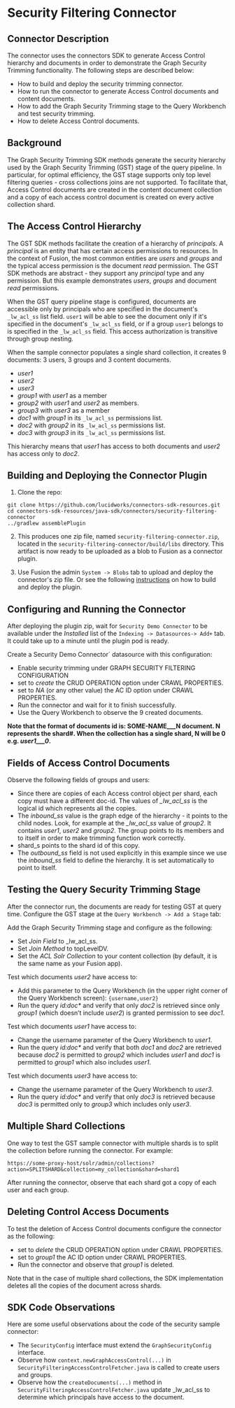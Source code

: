 # Security Filtering Connector

## Connector Description

The connector uses the connectors SDK to generate Access Control hierarchy and documents in order to demonstrate the 
Graph Security Trimming functionality.
The following steps are described below:
- How to build and deploy the security trimming connector.
- How to run the connector to generate Access Control documents and content documents.
- How to add the Graph Security Trimming stage to the Query Workbench and test security trimming.
- How to delete Access Control documents.

## Background
The Graph Security Trimming SDK methods generate the security hierarchy used by the Graph Security Trimming (GST)
stage of the query pipeline. In particular, for optimal efficiency, the GST stage supports only top level filtering queries -
cross collections joins are not supported. To facilitate that, Access Control documents are created in the content
document collection and a copy of each access control document is created on every active collection shard.

## The Access Control Hierarchy
The GST SDK methods facilitate the creation of a hierarchy of _principals_. A _principal_ is an entity that has
certain access permissions to resources. In the context of Fusion, the most common entities are _users_ and _groups_ and 
the typical access permission is the document _read_ permission. The GST SDK methods are abstract - they support
any _principal_ type and any permission. But this example demonstrates _users_, _groups_ and document _read_ permissions.

When the GST query pipeline stage is configured, documents are accessible only by principals who are specified
in the document's `_lw_acl_ss` list field. `user1` will be able to see the document only if it's specified 
in the document's `_lw_acl_ss` field, or if a group `user1` belongs to is specified in the `_lw_acl_ss` field. This access
authorization is transitive through group nesting.

When the sample connector populates a single shard collection, it creates 9 documents:  3 users, 3 groups 
and 3 content documents.
- _user1_
- _user2_
- _user3_
- _group1_ with _user1_ as a member
- _group2_ with _user1_ and _user2_ as members.
- _group3_ with _user3_ as a member
- _doc1_ with _group1_ in its `_lw_acl_ss` permissions list.
- _doc2_ with _group2_ in its `_lw_acl_ss` permissions list.
- _doc3_ with _group3_ in its `_lw_acl_ss` permissions list.

This hierarchy means that _user1_ has access to both documents and _user2_ has access only to _doc2_.


## Building and Deploying the Connector Plugin

1. Clone the repo:
```
git clone https://github.com/lucidworks/connectors-sdk-resources.git
cd connectors-sdk-resources/java-sdk/connectors/security-filtering-connector
../gradlew assemblePlugin
```

2. This produces one zip file, named `security-filtering-connector.zip`, located in the `security-filtering-connector/build/libs` directory.
This artifact is now ready to be uploaded as a blob to Fusion as a connector plugin.

3. Use Fusion the admin `System -> Blobs` tab to upload and deploy the connector's zip file.
   Or see the following [instructions](../README.md) on how to build and deploy the plugin.


## Configuring and Running the Connector
After deploying the plugin zip, wait for `Security Demo Connector` to be available under the _Installed_ list of the `Indexing -> Datasources-> Add+` tab.
  It could take up to a minute until the plugin pod is ready.

Create a Security Demo Connector` datasource with this configuration:
- Enable security trimming under GRAPH SECURITY FILTERING CONFIGURATION
- set to _create_ the CRUD OPERATION option under CRAWL PROPERTIES.
- set to _NA_ (or any other value) the AC ID option under CRAWL PROPERTIES.
- Run the connector and wait for it to finish successfully. 
- Use the Query Workbench to observe the 9 created documents.

**Note that the format of documents id is: SOME-NAME___N document. N represents the shard#.
When the collection has a single shard, N will be 0 e.g. _user1___0_.**

##  Fields of Access Control Documents
Observe the following fields of groups and users:
- Since there are copies of each Access control object per shard, each copy must have a different doc-id. The values of *_lw_acl_ss* is
  the logical id which represents all the copies.
- The _inbound_ss_ value is the graph edge of the hierarchy - it points to the child nodes. Look, for example at the *_lw_acl_ss* value of
  _group2_. It contains _user1_, _user2_ and _group2_. The group points to its members and to itself in order to make trimming function work correctly.
- shard_s points to the shard id of this copy.
- The _outbound_ss_ field is not used explicitly in this example since we use the _inbound_ss_
  field to define the hierarchy. It is set automatically to point to itself.

## Testing the Query Security Trimming Stage
After the connector run, the documents are ready for testing GST at query time. Configure the GST stage at the 
 `Query Workbench -> Add a Stage` tab:

Add the Graph Security Trimming stage and configure as the following:
- Set _Join Field_ to _lw_acl_ss.
- Set _Join Method_ to topLevelDV.
- Set the _ACL Solr Collection_ to your content collection (by default, it is the same name as your Fusion app).

Test which documents _user2_ have access to:
- Add this parameter to the Query Workbench (in the upper right corner of the Query Workbench screen): `{username,user2}`
- Run the query _id:doc*_ and verify that only _doc2_ is retrieved since only _group1_ (which doesn’t include _user2_) is granted permission to see _doc1_.

Test which documents _user1_ have access to:
- Change the username parameter of the Query Workbench to _user1_.
- Run the query _id:doc*_ and verify that both _doc1_ and _doc2_ are retrieved because _doc2_ is permitted to _group2_ which 
includes _user1_ and _doc1_ is permitted to _group1_ which also includes _user1_.

Test which documents _user3_ have access to:
- Change the username parameter of the Query Workbench to _user3_.
- Run the query _id:doc*_ and verify that only _doc3_ is retrieved because _doc3_ is permitted only to _group3_ which
  includes only _user3_.

## Multiple Shard Collections
One way to test the GST sample connector with multiple shards is to split the collection before running the connector.
For example:

`https://some-proxy-host/solr/admin/collections?action=SPLITSHARD&collection=my_collection&shard=shard1`

After running the connector, observe that each shard got a copy of each user and each group.

## Deleting Control Access Documents
To test the deletion of Access Control documents configure the connector as the following:
- set to _delete_ the CRUD OPERATION option under CRAWL PROPERTIES.
- set to _group1_ the AC ID option under CRAWL PROPERTIES.
- Run the connector and observe that _group1_ is deleted.

Note that in the case of multiple shard collections, the SDK implementation deletes all the copies of the document across shards.

## SDK Code Observations
Here are some useful observations about the code of the security sample connector:
- The `SecurityConfig` interface must extend the `GraphSecurityConfig` interface.
- Observe how `context.newGraphAccessControl(...)`  in `SecurityFilteringAccessControlFetcher.java` is called to create users and groups.
- Observe how the `createDocuments(...)` method in `SecurityFilteringAccessControlFetcher.java` update _lw_acl_ss to determine which principals have access to the document.







